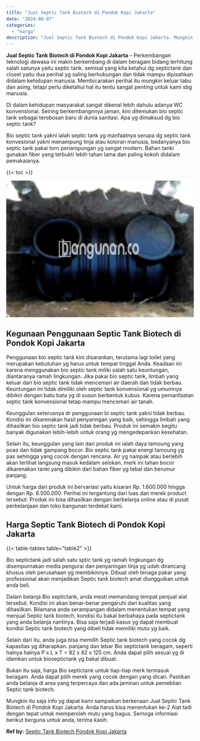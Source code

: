 ```yaml
---
title: "Jual Septic Tank Biotech di Pondok Kopi Jakarta"
date: "2024-08-07"
categories: 
  - "harga"
description: "Jual Septic Tank Biotech di Pondok Kopi Jakarta. Mungkin itu saja info yg dapat kami sampaikan berkenaan Jual Septic Tank Biotech di Pondok Kopi Jakarta. And..."
---
```


**Jual Septic Tank Biotech di Pondok Kopi Jakarta** – Perkembangan teknologi dewasa ini makin berkembang di dalam beragam bidang terhitung salah satunya yaitu septic tank. semisal yang kita ketahui dg septictank dan closet yaitu dua perihal yg saling berhubungan dan tidak mampu dipisahkan didalam kehidupan manusia. Membicarakan perihal itu mungkin keluar tabu dan asing, tetapi perlu diketahui hal itu tentu sangat penting untuk kami sbg manusia.

Di dalam kehidupan masyarakat sangat dikenal lebih dahulu adanya WC konvensional. Seiring berkembangnnya jaman, kini ditemukan bio septic tank sebagai terobosan baru di dunia sanitasi. Apa yg dimaksud dg bio septic tank?

Bio septic tank yakni ialah septic tank yg manfaatnya serupa dg septic tank konvesional yakni menampung tinja atau kotoran manusia, bedanyanya bio septic tank pakai torn penampungan yg sangat modern. Bahan tanki gunakan fiber yang terbukti lebih tahan lama dan paling kokoh didalam pemakaianya.

{{< toc >}}

![Jual Septic Tank Biotech di Pondok Kopi Jakarta](/images/jual-bio-septictank-29.png)

## Kegunaan Penggunaan Septic Tank Biotech di Pondok Kopi Jakarta

Penggunaan bio septic tank kini disarankan, terutama lagi toilet yang merupakan kebutuhan yg harus untuk tempat tinggal Anda. Keadaan ini karena menggunakan bio septic tank miliki salah satu keuntungan, diantaranya ramah lingkungan. Jika pakai bio septic tank, limbah yang keluar dari bio septic tank tidak mencemari air daerah dan tidak berbau. Keuntungan ini tidak dimiliki oleh septic tank konvensional yg umumnya dibikin dengan batu bata yg di susun berbentuk kubus. Karena pemanfaatan septic tank konvensional tetap mampu mencemari air tanah.

Keunggulan seterusnya dr penggunaan bi septic tank yakni tidak berbau. Kondisi ini dikarenakan hasil penyaringan yang baik, sehingga limbah yang dihasilkan bio septic tank jadi tidak berbau. Produk ini semakin begitu banyak digunakan lebih-lebih untuk orang yg mengedepankan kesehatan.

Selain itu, keunggulan yang lain dari produk ini ialah daya tamoung yang poas dan tidak gampang bocor. Bio septic tank pakai energi tamoung yg pas sehingga yang cocok dengan rencana. Air yg nampak atau berlebih akan terlihat langsung masuk kedalam selokan. merk ini tahan bocor dikarenakan tanki yang dibikin dari bahan fiber yg tebal dan berumur panjang.

Untuk harga dari produk ini bervariasi yaitu kisaran Rp. 1.600.000 hingga dengan Rp. 8.500.000. Perihal ini tergantung dari luas dan merek product tersebut. Produk ini bisa dihasilkan dengan berbelanja online atau di pusat perbelanjaan dan toko bangunan terdekat kami.

## Harga Septic Tank Biotech di Pondok Kopi Jakarta

{{< table-tables table="table2" >}}

Bio septictank jadi salah satu sptic tank yg ramah lingkungan dg disempurnakan media pengurai dan penyaringan tinja yg udah dirancang khusus oleh perusahaan yg membikinnya. Dibuat oleh tenaga pakar yang professional akan menjadikan Septic tank biotech amat diunggulkan untuk anda beli.

Dalam belanja Bio septictank, anda mesti memandang tempat penjual alat tersebut. Kondisi ini akan benar-benar pengaruhi dari kualitas yang dihasilkan. Bilamana anda serampangan didalam menentukan tempat yang menjual Septic tank biotech, kondisi itu bakal berbahaya pada septictank yang anda belanja nantinya. Bisa saja terjadi kasus yg dapat membuat kondisi Septic tank biotech yang dibeli tidak memiliki mutu yg baik.

Selain dari itu, anda juga bisa memilih Septic tank biotech yang cocok dg kapasitas yg diharapkan. panjang dan lebar Bio septictank beragam, seperti halnya halnya P x L x T = 82 x 82 x 125 cm. Anda dapat pilih sesuai yg di idamkan untuk bioseptictank yg bakal dibuat.

Bukan itu saja, harga Bio septictank untuk tiap-tiap merk termasuk beragam. Anda dapat pilih merek yang cocok dengan yang dicari. Pastikan anda belanja di area yang terpercaya dan ada jaminan untuk pemeblian Septic tank biotech.

Mungkin itu saja info yg dapat kami sampaikan berkenaan Jual Septic Tank Biotech di Pondok Kopi Jakarta. Anda harus bisa menentukan ke-2 Alat tadi dengan tepat untuk memperoleh mutu yang bagus. Semoga informasi berikut berguna untuk anda, terima kasih.

**Ref by:** [Septic Tank Biotech Pondok Kopi Jakarta](https://id.wikipedia.org/wiki/Septic)
